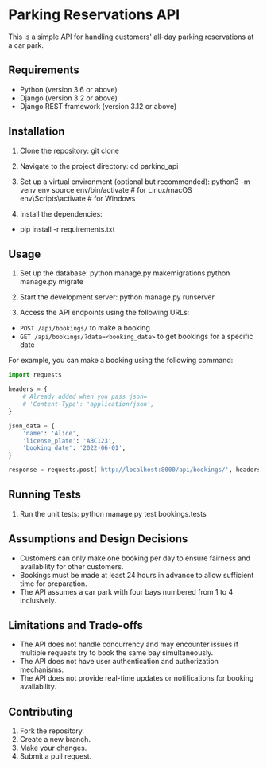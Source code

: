 # Parking Reservations API

This is a simple API for handling customers' all-day parking reservations at a car park.

## Requirements

- Python (version 3.6 or above)
- Django (version 3.2 or above)
- Django REST framework (version 3.12 or above)

## Installation

1. Clone the repository:
   git clone <repository-url>
2. Navigate to the project directory:
   cd parking_api
3. Set up a virtual environment (optional but recommended):
   python3 -m venv env
   source env/bin/activate # for Linux/macOS
   env\Scripts\activate # for Windows

4. Install the dependencies:

- pip install -r requirements.txt

## Usage

1. Set up the database:
   python manage.py makemigrations
   python manage.py migrate

2. Start the development server:
   python manage.py runserver

3. Access the API endpoints using the following URLs:

- `POST /api/bookings/` to make a booking
- `GET /api/bookings/?date=<booking_date>` to get bookings for a specific date

For example, you can make a booking using the following command:

```python
import requests

headers = {
    # Already added when you pass json=
    # 'Content-Type': 'application/json',
}

json_data = {
    'name': 'Alice',
    'license_plate': 'ABC123',
    'booking_date': '2022-06-01',
}

response = requests.post('http://localhost:8000/api/bookings/', headers=headers, json=json_data)
```

## Running Tests

1. Run the unit tests:
   python manage.py test bookings.tests

## Assumptions and Design Decisions

- Customers can only make one booking per day to ensure fairness and availability for other customers.
- Bookings must be made at least 24 hours in advance to allow sufficient time for preparation.
- The API assumes a car park with four bays numbered from 1 to 4 inclusively.

## Limitations and Trade-offs

- The API does not handle concurrency and may encounter issues if multiple requests try to book the same bay simultaneously.
- The API does not have user authentication and authorization mechanisms.
- The API does not provide real-time updates or notifications for booking availability.

## Contributing

1. Fork the repository.
2. Create a new branch.
3. Make your changes.
4. Submit a pull request.
